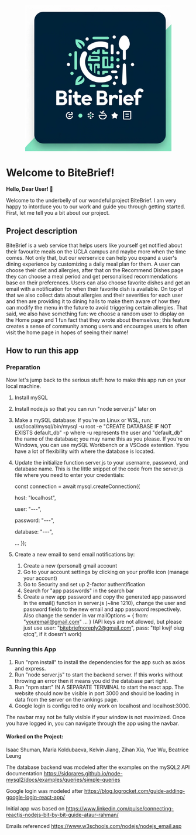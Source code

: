 <div align="center">
    <img src="https://github.com/Isaac-Shuman/bite_brief2/blob/main/bite_brief_logo.webp" width="400" height="auto">
</div>

# Welcome to BiteBrief!

**Hello, Dear User!** 🎉

Welcome to the underbelly of our wondeful project BiteBrief. I am very happy to intorduce you to our work and guide you through getting started.
First, let me tell you a bit about our project.

## Project description

BiteBrief is a web service that helps users like yourself get notified about their favourite meals on the UCLA campus and maybe more when the time comes. Not only that, but our werservice can help you expand a user's dining experience by customizing a daily meal plan for them. A user can choose their diet and allergies, after that on the Recommend Dishes page they can choose a meal period and get personalised recommendations base on their preferences. Users can also choose favorite dishes and get an email with a notification for when their favorite dish is available. On top of that we also collect data about allergies and their severities for each user and then are providing it to dining halls to make them aware of how they can modify the menu in the future to avoid triggering certain allergies. That said, we also have something fun: we choose a random user to display on the Home page and 1 fun fact that they wrote about themselves; this feature creates a sense of community among users and encourages users to often visit the home page in hopes of seeing their name!

## How to run this app

### Preparation

Now let's jump back to the serious stuff: how to make this app run on your local machine.
1. Install mySQL
2. Install node.js so that you can run "node server.js" later on
3. Make a mySQL database:
    If you're on Linux or WSL, run: usr/local/mysql/bin/mysql -u root -e "CREATE DATABASE IF 
    NOT EXISTS default_db" -p
    where -u represents the user and "default_db" the name of the database; you may name this as you please.
    If you're on Windows, you can use mySQL Workbench or a VSCode extention.
    Yyou have a lot of flexibility with where the database is located.
4. Update the initialize function server.js to your username, password, and database name.
   This is the little snippet of the code from the server.js file where you need to enter your credentials:

   const connection = await mysql.createConnection({
   
    host: "localhost",
   
    user: "---",
   
    password: "---",
   
    database: "---",
   
    ...
  });
6. Create a new email to send email notifications by:
    1. Create a new (personal) gmail account
    2. Go to your account settings by clicking on your profile icon (manage your account)
    3. Go to Security and set up 2-factor authentification
    4. Search for "app passwords" in the search bar
    5. Create a new app password and copy the generated app password
  In the email() function in server.js (~line 1210), change the user and password fields to the new email and app password respectively. Also change the sender in
        var mailOptions = {
        from: "youremail@gmail.com"
        ...
        }
  (API keys are not allowed, but please just use
      user: "bitebriefnoreply2@gmail.com",
      pass: "ttpl kwjf oiug qtcq",
  if it doesn't work)


### Running this App

1. Run "npm install" to install the dependencies for the app such as axios and express.
2. Run "node server.js" to start the backend server. If this works without throwing an error then it means you did the database part right.
3. Run "npm start" IN A SEPARATE TERMINAL to start the react app. The website should now be visible in port 3000 and should be loading in data from the server on the rankings page.
4. Google login is configured to only work on localhost and localhost:3000.

The navbar may not be fully visible if your window is not maximized.
Once you have logged in, you can navigate through the app using the navbar.

#### Worked on the Project:
Isaac Shuman, Maria Koldubaeva, Kelvin Jiang, Zihan Xia, Yue Wu, Beatrice Leung

The database backend was modeled after the examples on the mySQL2 API documentation https://sidorares.github.io/node-mysql2/docs/examples/queries/simple-queries

Google login was modeled after https://blog.logrocket.com/guide-adding-google-login-react-app/

Initial app was based on https://www.linkedin.com/pulse/connecting-reactjs-nodejs-bit-by-bit-guide-ataur-rahman/

Emails referenced https://www.w3schools.com/nodejs/nodejs_email.asp
